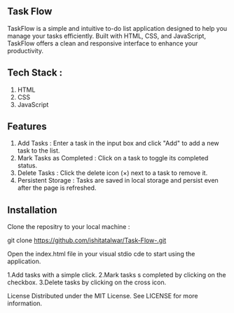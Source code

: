 ## Task Flow 

TaskFlow is a simple and intuitive to-do list application designed to help you manage your tasks efficiently. Built with HTML, CSS, and JavaScript, TaskFlow offers a clean and responsive interface to enhance your productivity.

## Tech Stack : 

1. HTML
2. CSS
3. JavaScript

## Features

1. Add Tasks : Enter a task in the input box and click "Add" to add a new task to the list.
2. Mark Tasks as Completed : Click on a task to toggle its completed status.
3. Delete Tasks : Click the delete icon (×) next to a task to remove it.
4. Persistent Storage : Tasks are saved in local storage and persist even after the page is refreshed.

## Installation 
Clone the repositry to your local machine : 

git clone https://github.com/ishitatalwar/Task-Flow-.git

Open the index.html file in your visual stdio cde to start using the application.

1.Add tasks with a simple click.
2.Mark tasks s completed by clicking on the checkbox.
3.Delete tasks by clicking on the cross icon.

License
Distributed under the MIT License. See LICENSE for more information.
